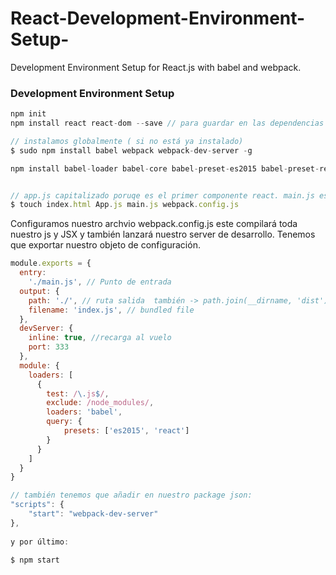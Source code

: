 # React-Development-Environment-Setup-
 Development Environment Setup for React.js with babel and webpack.


### Development Environment Setup

``` js
npm init 
npm install react react-dom --save // para guardar en las dependencias

// instalamos globalmente ( si no está ya instalado)
$ sudo npm install babel webpack webpack-dev-server -g

npm install babel-loader babel-core babel-preset-es2015 babel-preset-react


// app.js capitalizado poruqe es el primer componente react. main.js es la entrada de la aplicación 
$ touch index.html App.js main.js webpack.config.js
```

Configuramos nuestro archvio webpack.config.js
este compilará toda nuestro js y JSX y también lanzará nuestro server de desarrollo.
Tenemos que exportar nuestro objeto de configuración.

``` js 
module.exports = {
  entry: 
    './main.js', // Punto de entrada
  output: { 
    path: './', // ruta salida  también -> path.join(__dirname, 'dist'),
    filename: 'index.js', // bundled file
  },
  devServer: {
  	inline: true, //recarga al vuelo
    port: 333
  }, 
  module: {
    loaders: [
      {
        test: /\.js$/,
        exclude: /node_modules/,
        loaders: 'babel',
        query: {
        	presets: ['es2015', 'react']
        }
      }
    ]
  }
}

// también tenemos que añadir en nuestro package json:
"scripts": {
	"start": "webpack-dev-server"
},
 
y por último:

$ npm start
```